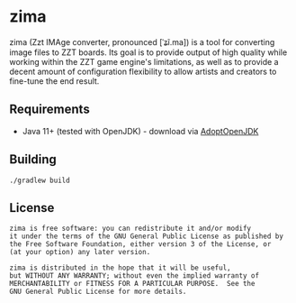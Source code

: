 # zima

zima (Zzt IMAge converter, pronounced [ˈʑĩ.ma]) is a tool for converting image files to ZZT boards. Its goal is to provide
output of high quality while working within the ZZT game engine's limitations, as well as to provide a decent amount of
configuration flexibility to allow artists and creators to fine-tune the end result.

## Requirements

* Java 11+ (tested with OpenJDK) - download via [AdoptOpenJDK](https://adoptopenjdk.net/index.html)

## Building

```
./gradlew build
```

## License

```
zima is free software: you can redistribute it and/or modify
it under the terms of the GNU General Public License as published by
the Free Software Foundation, either version 3 of the License, or
(at your option) any later version.

zima is distributed in the hope that it will be useful,
but WITHOUT ANY WARRANTY; without even the implied warranty of
MERCHANTABILITY or FITNESS FOR A PARTICULAR PURPOSE.  See the
GNU General Public License for more details.
```
